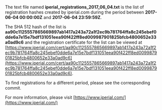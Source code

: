 The text file named **iperial_registrations_2017_06_04.txt** is the list of registration hashes created by iperial.com during the period between **2017-06-04 00:00:00Z** and **2017-06-04 23:59:59Z**.

The SHA 512 hash of the list is **aa90c1125557865669897ab1417a243a72a1f2ec9b781764ffa8c245ebef0dde6a7e15e7bdf131051eea90f422ff8ed009987901825bfcb4800652e33a0ad9c6** and the registration certificate for the list can be viewed at [https://www.iperial.com/cert/aa90c1125557865669897ab1417a243a72a1f2ec9b781764ffa8c245ebef0dde6a7e15e7bdf131051eea90f422ff8ed009987901825bfcb4800652e33a0ad9c6](https://www.iperial.com/cert/aa90c1125557865669897ab1417a243a72a1f2ec9b781764ffa8c245ebef0dde6a7e15e7bdf131051eea90f422ff8ed009987901825bfcb4800652e33a0ad9c6).

To find registrations for a different period, please see the corresponding commit.

For more information, please visit [https://www.iperial.com/](https://www.iperial.com/)
